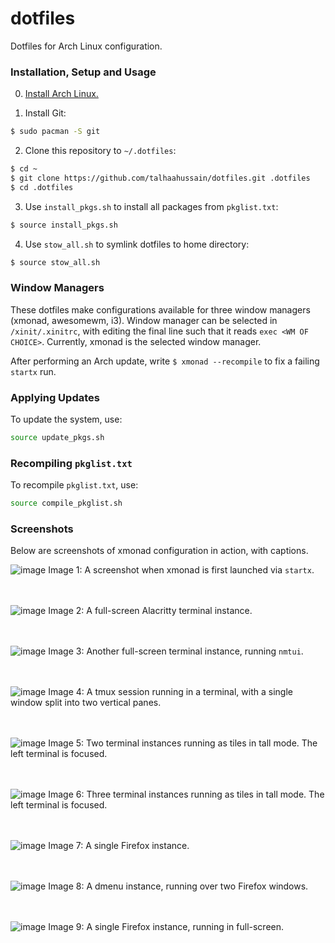 # dotfiles

Dotfiles for Arch Linux configuration.

### Installation, Setup and Usage

0. [Install Arch Linux.](https://wiki.archlinux.org/title/Installation_guide)

1. Install Git:

```bash
$ sudo pacman -S git
```

2. Clone this repository to `~/.dotfiles`:

```bash
$ cd ~
$ git clone https://github.com/talhaahussain/dotfiles.git .dotfiles
$ cd .dotfiles
```

3. Use `install_pkgs.sh` to install all packages from `pkglist.txt`:

```bash
$ source install_pkgs.sh
```

4. Use `stow_all.sh` to symlink dotfiles to home directory:

```bash
$ source stow_all.sh
```

### Window Managers

These dotfiles make configurations available for three window managers (xmonad, awesomewm, i3). Window manager can be selected in `/xinit/.xinitrc`, with editing the final line such that it reads `exec <WM OF CHOICE>`. Currently, xmonad is the selected window manager.

After performing an Arch update, write `$ xmonad --recompile` to fix a failing `startx` run.

### Applying Updates

To update the system, use:

```bash
source update_pkgs.sh
```

### Recompiling `pkglist.txt`

To recompile `pkglist.txt`, use:

```bash
source compile_pkglist.sh
```

### Screenshots

Below are screenshots of xmonad configuration in action, with captions.

![image](https://github.com/talhaahussain/dotfiles/assets/73853725/3c6a44ba-83e6-46e2-9d50-99dd8059df85)
Image 1: A screenshot when xmonad is first launched via `startx`.
<br>
<br>
<br>

![image](https://github.com/talhaahussain/dotfiles/assets/73853725/f298561a-d965-4399-a2b8-2235d5c66616)
Image 2: A full-screen Alacritty terminal instance.
<br>
<br>
<br>

![image](https://github.com/talhaahussain/dotfiles/assets/73853725/01ca32f7-7de8-4299-beaf-30a2cb43ede3)
Image 3: Another full-screen terminal instance, running `nmtui`.
<br>
<br>
<br>

![image](https://github.com/talhaahussain/dotfiles/assets/73853725/5df176a8-2789-4722-8b0d-2f4411eb5f95)
Image 4: A tmux session running in a terminal, with a single window split into two vertical panes.
<br>
<br>
<br>

![image](https://github.com/talhaahussain/dotfiles/assets/73853725/2096de30-b976-46a9-89ab-6a6474e6e7a1)
Image 5: Two terminal instances running as tiles in tall mode. The left terminal is focused.
<br>
<br>
<br>

![image](https://github.com/talhaahussain/dotfiles/assets/73853725/78855ebc-8675-4aa7-b1b4-5c6ba4b94b05)
Image 6: Three terminal instances running as tiles in tall mode. The left terminal is focused.
<br>
<br>
<br>

![image](https://github.com/talhaahussain/dotfiles/assets/73853725/8674850b-a0ad-4195-a451-82d983193de5)
Image 7: A single Firefox instance.
<br>
<br>
<br>

![image](https://github.com/talhaahussain/dotfiles/assets/73853725/fa5ae1c4-e3cf-4271-adab-93519a53cf17)
Image 8: A dmenu instance, running over two Firefox windows.
<br>
<br>
<br>

![image](https://github.com/talhaahussain/dotfiles/assets/73853725/a2bd154e-291d-4d6e-a3b8-9897e8556df2)
Image 9: A single Firefox instance, running in full-screen.
<br>
<br>
<br>
